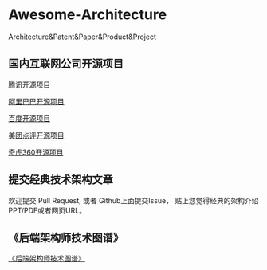 # Awesome-Architecture
Architecture&amp;Patent&amp;Paper&amp;Product&amp;Project

## 国内互联网公司开源项目

[腾讯开源项目](https://github.com/Tencent/)

[阿里巴巴开源项目](https://github.com/alibaba)

[百度开源项目](https://github.com/baidu)

[美团点评开源项目](https://github.com/meituan-dianping)  

[奇虎360开源项目](https://github.com/qihoo360)



## 提交经典技术架构文章
欢迎提交 Pull Request, 或者 Github上面提交Issue， 贴上您觉得经典的架构介绍PPT/PDF或者网页URL。

## 《后端架构师技术图谱》
[《后端架构师技术图谱》](https://github.com/xingshaocheng/architect-awesome)
